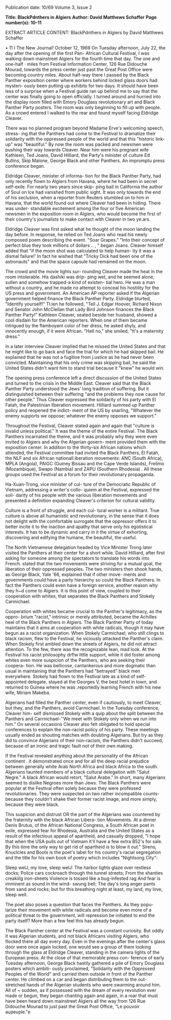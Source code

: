 Publication date: 10/69
Volume 3, Issue 2

**Title: BlackPdnthers in Algiers**
**Author: David Matthews Schaffer**
**Page number(s): 10-11**

EXTRACT ARTICLE CONTENT:
BlackPdnthers in Algiers 
by David Matthews Schaffer 


• 
11 I The New Journal! October 12, 1969 
On Tuesday afternoon, July 22, the 
day after the opening of the first Pan-
African Cultural Festival, I was walking 
down mainstreet Algiers for the fourth 
time that day. The one and one-half 
· miles from Festival Information Center, 
126 Rue Didouche Mourad, towards the 
press center just past the Great Post Office 
were becoming country miles. About 
half-way there I passed by the Black 
Panther exposition center where workers 
behind locked glass doors had mysteri-
ously been putting up exhibits for two 
days. It should have been less of a surprise 
when a Festival guide ran up behind me 
to say that the center was finally going 
to open officially. I turned around and 
hurried into the display room filled with 
Emory Douglass revolutionary art and 
Black Panther Party posters. The room 
was only beginning to fill up with people. 
As a crowd entered I walked to the rear 
and found myself facing Eldridge 
Cleaver. 

There was no planned program beyond 
Madame Erve's welcoming speech, stress-
ing that the Panthers had come to the 
Festival to dramatize their solidarity with 
the oppressed people of the world and 
that this "historic link-up" was 
"beautiful." By now the room was packed 
and newsmen were pushing their way 
towards Cleaver. Near him were his 
pregnant wife Kathleen, Ted Joans, 
David Hilliard, the Party's minister of 
culture Ed Bullins, Skip Malone, George 
Black and other Panthers. An impromptu 
press conference began. 

Eldridge Cleaver, minister of informa-
tion for the Black Panther Party, had 
only recently flown to Algiers from 
Havana, where he had been in secret 
self-exile. For nearly two years since skip-
ping bail in California the author of 
Soul on Ice had vanished from public 
sight. It was only towards the end of 
his seclusion, when a reporter from 
Reuters stumbled on to him in Havana, 
that the world found out where Cleaver 
had been in hiding. There was under-
standable excitement among the four or 
five American newsmen in the exposition 
room in Algiers, who would become the 
first of their country's journalists to make 
contact with Cleaver in two ye.ars. 

Eldridge Cleaver was first asked what 
he thought of the moon landing the day 
before. In response, he relied on Ted 
Joans who read his newly composed poem 
describing the event. "Soar Grapes." 
"Into their concept of perfect blue 
they took millions of dollars .. , " began 
Joans. Cleaver himself added that "if the 
moon shot was calculated to help human-
ity it was a dismal failure!' In 
fact he wished that "Tricky Dick had 
been one of the astronauts" and that the 
space capsule had remained on the moon. 

The crowd and the movie lights sur-
rounding Cleaver made the heat in the 
room intolerable. His dashiki was drip-
ping wet, and he seemed alone, sullen 
and somehow trapped-a kind of existen-
tial hero. He was a man without a 
country, and he made no attempt to 
conceal his hostility for the US press and 
government. An American AP reporter 
asked if the Algerian government helped 
finance the Black Panther Party. Eldridge 
blurted, "Identify yourself!" TI:ien he 
followed, "Tell J. Edgar Hoover, Richard 
Nixon and Senator John McClellan 
that Lady Bird Johnson finances the 
Black Panther Party!" Kathleen Cleaver, 
seated beside her husband, showed a cool 
disdain for the American reporters. When 
one of them became intrigued by the 
flamboyant color of her dress, he asked 
shyly, and innocently enough, if it were 
African. "Hell no," she smiled, "It's a 
maternity dress." 

In a later interview Cleaver implied 
that he missed the United States and that 
he might like to go back and face the 
trial for which he had skipped bail. He 
explained that he was not a fugitive from 
j.ustice as he had never been convicted. 
Maintaining that his only crime was 
skipping bail, he said the United States 
didn't want him to stand trial because it 
"knew" he would win. 

The opening press conference left a 
direct discussion of the United States and 
turned to the crisis in the Middle East. 
Cleaver said that the Black Panther Party 
understood the Jews' long tradition of 
suffering. But it distinguished between 
their suffering "and the problems they 
now cause for other people." Thus 
Cleaver expressed the solidarity of his 
party with El Fatah, the Palestinian 
liberation movement. Hilliard summed up 
Panther policy and reopened the indict-
ment of the US by snarling, "Whatever 
the enemy supports we oppose; whatever 
the enemy opposes we support." 

Throughout the Festival, Cleaver 
stated again and again that "culture is 
invalid unless political." It was the theme 
of the entire Festival. The Black 
Panthers incarnated the theme, and it 
was probably why they were even invited 
to Algiers and why the Algerian govern-
ment provided them with the exposition 
center. In addition to the thirty-six African 
nations which attended, the Festival 
committee had invited the Black Panthers, 
El Fatah, the NLF and six African 
nationall.iberation movements: ANC 
(South Africa), MPLA (Angola), 
PAIGC (Guiney Bissau and the Cape 
Verde Islands), Frelimo (Mozambique), 
Swapo (Nambia) and ZAPU (Southern 
Rhodesia) . All these groups used the 
Festival as a forum for their revolutionary 
propaganda. 

Ha-Xuan-Trong, vice minister of cul-
ture of the Democratic Republic of 
Vietnam, addressing a writer's collo-
quiem at the Festival, expressed the soli-
darity of his people with the various 
liberation movements and presented a 
definition expanding Cleaver's criterion 
for cultural validity. 

Culture is a front of struggle, and each cul-
tural worker is a militant. True culture is 
above all humanistic and revolutionary, in 
the sense that it does not delight with the 
comfortable surrogate that the oppressor 
offers it to better incite it to the inaction 
and apathy that serve only his egotistical 
interests. It has to be dynamic and carry in 
it the virtue of exhorting, discovering and 
edifying the humane, the beautiful, the 
useful. 

The North Vietnamese delegation 
headed by Vice Minister Trong later 
visited the Panthers at their center for a 
short while. David Hilliard, after first 
asking for someone among the spectators 
to translate his words into French. stated 
that the two movements were striving 
for a mutual goal, the liberation of their 
oppressed peoples. The two ministers 
then shook hands, as George Black, 
Yale '66, explained that if other move-
ments and governments could have a party 
hierarchy so could the Black Panthers. 
In fact the Panthers could even have a 
foreign service, another reason why they 
h~d come to Algiers. It is this point of 
view, coupled to their cooperation with 
whites, that separates the Black Panthers 
and Stokely Carmichael. 

Cooperation with whites became crucial 
to the Panther's legitimacy, as the oppro-
brium "racist," intrinsic or merely 
attributed, became the Achilles heel of the 
Black Panthers in Algiers. The Black 
Panther Party of today maintains that it 
aims at cooperation with white radicals, 
though it may have begun as a racist 
organization. When Stokely Carmichael, 
who still clings to black racism, flew to 
the Festival, he viciously attacked the 
Panther's claim. When Stokely first 
ambled down the streets of Algiers, he 
did not attract attention. To the few, 
there was the recognizable lean, mad 
look. At the Festival his racist philosophy 
drf!w little support, while it did foster 
among whites even more suspicion of the 
Panthers, who are seeking their coopera-
tion. He was bellicose, cantankerous and 
more dogmatic than usual in maintaining 
that the Panthers had "betrayed" black 
men everywhere. Stokely had flown to 
the Festival late as a kind of self-appointed 
delegate, stayed at the Georges V, the best 
hotel in town, and returned to Guinea 
where he was .reportedly learning French 
with his new wife, Miriam Makeba. 

Algerians had filled the Panther center, 
even if cautiously, to meet Cleaver, but 
they, and the Panthers, avoid Carmichael. 
In the Tuesday conference, Cleaver him-
self dismissed Stokely with a quip about 
the split between the Panthers and 
Carrnichael-''We meet with Stokely only 
when we run into him." On several 
occasions Cleaver also felt obligated 
to hold special conferences to explain 
the non-racist policy of his party. These 
meetings usually ended as shouting 
matches with doubting Algerians. But 
try as they did to convince Algerians 
of their non-racism, the Panthers didn't 
succeed, because of an ironic and tragic 
fault not of their own making. 

If the Festival revealed anything about 
the personality of the African continent . 
it demonstrated once and for all the deep 
racial prejudice between generally white 
Arab North Africa and black Africa to 
the south. Algerians taunted members of a 
black cultural delegation with "Salut 
Negre." A black African would retort, 
"Salut Arabe." In short, many Algerians 
seemed to dislike Negroes more than 
Jews. The Black Panthers were popular 
at the Festival often solely because they 
were professed revolutionaries. They were 
suspected on two rather incompatible 
counts-because they couldn't shake their 
former racist image, and more simply, 
because they were black. 

This suspicion and distrust OR the part 
of the Algerians was countered by the 
fraternity with the black African Libera-
tion Movements. At a dinner Denis 
Brutus, of the African National Congress, 
a South African poet in exile, expressed 
fear for Rhodesia, Australia and the 
United States as a result of the infectious 
appeal of apartheid, and casually dropped, 
"I hope that when the USA pulls out of 
Vietnam it'll have a few extra B52's for 
sale. By this time the only way to get rid 
of apartheid is to blow it out." Sirens, 
Knuclcles and Boots is the poet's label for 
his country's racial segregation and the 
title for his own book of poetry which 
includes "Nightsong City": 

Sleep welJ, my love, sleep welJ: 
The harbor lights glaze over restless docks; 
Police cars cockroach through the tunnel 
streets; 
From the shanties creakiilg iron-sheets 
Violence is tossed like a bug-infested rag 
And fear is imminent as sound in the wind-
swung bell; 
The day's long anger pants from sand and 
rocks; 
but for this breathing night at least, 
my land, my love, sleep well. 

The poet also poses a question that 
faces the Panthers. As they popu-
larize their movement with white radicals 
and become even more of a political 
threat to the government, will repression 
be initiated to end the party itself? More 
than a few feel this has already begun. 

The Black Panther center at the 
Festival was a constant curiosity. But 
oddly it was Algerian students, and not 
black Africans visiting Algiers, who 
flocked there all day every day. Even in 
the evenings after the center's glass door 
were once again locked, one would see a 
group of them looking through the glass 
at Eldridge Cleaver, standing in the 
camera lights of the European press. At 
the close of that memorable press con-
ference of early Tuesday afternoon, 
George Black hastily gathered a pile of 
Emory Douglass posters which ambiti-
ously proclaimed, "Solidarity with the 
Oppressed Peoples of the World" and 
carried them outside in front of the 
Panther center. He climbed on a car and 
began distributing them to the out-
stretched hands of the Algerian students 
who were swarming around him. All of ~ 
sudden, as if possessed with the dream 
of every revolution ever made or begun, 
they began chanting again and again, in a 
roar that must have been heard down 
mainstreet Algiers all the way from 126 
Rue Didouche Mourad to just past the 
Great Post Office, "Le pouvoir 
aupeuple."e